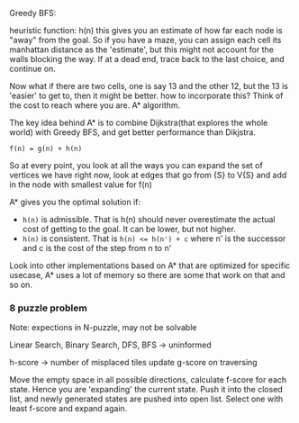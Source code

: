 Greedy BFS:

heuristic function: h(n)
this gives you an estimate of how far each node is "away" from the goal. So if you have a maze, you can assign each cell its manhattan distance as the 'estimate', but this might not account for the walls blocking the way. If at a dead end, trace back to the last choice, and continue on.

Now what if there are two cells, one is say 13 and the other 12, but the 13 is 'easier' to get to, then it might be better. how to incorporate this? Think of the cost to reach where you are. 
A* algorithm.

The key idea behind A* is to combine Dijkstra(that explores the whole world) with Greedy BFS, and get better performance than Dikjstra. 

`f(n) = g(n) + h(n)`

So at every point, you look at all the ways you can expand the set of vertices we have right now, look at edges that go from {S} to V\{S} and add in the node with smallest value for f(n)

A* gives you the optimal solution if:
- `h(n)` is admissible. That is h(n) should never overestimate the actual cost of getting to the goal. It can be lower, but not higher.
- `h(n)` is consistent. That is `h(n) <= h(n') + c` where n' is the successor and c is the cost of the step from n to n'

Look into other implementations based on A* that are optimized for specific usecase, A* uses a lot of memory so there are some that work on that and so on.

### 8 puzzle problem


Note: expections in N-puzzle, may not be solvable

Linear Search, Binary Search, DFS, BFS -> uninformed 

h-score -> number of misplaced tiles
update g-score on traversing

Move the empty space in all possible directions, calculate f-score for each state. Hence you are 'expanding' the current state. Push it into the closed list, and newly generated states are pushed into open list. Select one with least f-score and expand again.